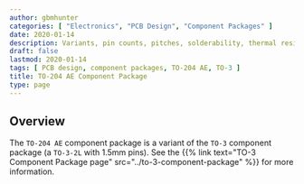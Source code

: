 ```yaml
---
author: gbmhunter
categories: [ "Electronics", "PCB Design", "Component Packages" ]
date: 2020-01-14
description: Variants, pin counts, pitches, solderability, thermal resistances, dimensions, land patterns, 3D models and more info for the TO-204 AE component package.
draft: false
lastmod: 2020-01-14
tags: [ PCB design, component packages, TO-204 AE, TO-3 ]
title: TO-204 AE Component Package
type: page
---
```


## Overview

The `TO-204 AE` component package is a variant of the `TO-3` component package (a `TO-3-2L` with 1.5mm pins). See the {{% link text="TO-3 Component Package page" src="../to-3-component-package" %}} for more information.